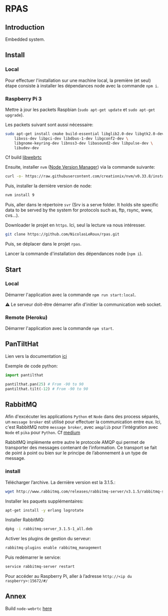 # RPAS

## Introduction

Embedded system.


## Install

### Local

Pour effectuer l'installation sur une machine local, la première (et seul) étape
consiste à installer les dépendances node avec la commande ``npm i``.


### Raspberry Pi 3

Mettre à jour les packets Raspbian (`sudo apt-get update` et `sudo apt-get upgrade`).

Les packets suivant sont aussi nécessaire:

```sh
sudo apt-get install cmake build-essential libglib2.0-dev libgtk2.0-dev libxtst-dev \
    libxss-dev libpci-dev libdbus-1-dev libgconf2-dev \
    libgnome-keyring-dev libnss3-dev libasound2-dev libpulse-dev \
    libudev-dev
```

Cf build [libwebrtc](https://github.com/aisouard/libwebrtc)

Ensuite, installer `nvm` ([Node Version Manager](https://github.com/creationix/nvm))
via la commande suivante:

```sh
curl -o- https://raw.githubusercontent.com/creationix/nvm/v0.33.8/install.sh | bash
```

Puis, installer la dernière version de node:

```sh
nvm install 9
```

Puis, aller dans le répertoire `svr` (Srv is a serve folder. It holds site specific
data to be served by the system for protocols such as, ftp, rsync, www, cvs...).

Downloader le projet en `https`. Ici, seul la lecture va nous intéresser.

```sh
git clone https://github.com/NicolasLeRoux/rpas.git
```

Puis, se déplacer dans le projet `rpas`.

Lancer la commande d'installation des dépendances node (`npm i`).


## Start

### Local

Démarrer l'application avec la commande ``npm run start:local``.

:warning: Le serveur doit-être démarrer afin d'initier la communication web socket.


### Remote (Heroku)

Démarrer l'application avec la commande ``npm start``.


## PanTiltHat

Lien vers la documentation [ici](http://docs.pimoroni.com/pantilthat/)

Exemple de code python:

```python
import pantilthat

pantilthat.pan(25) # From -90 to 90
pantilthat.tilt(-12) # From -90 to 90
```


## RabbitMQ

Afin d'excécuter les applications `Python` et `Node` dans des process séparés, un
`message broker` est utilisé pour effectuer la communication entre eux. Ici, c'est
RabbitMQ notre `message broker`, avec `amqplib` pour l'intégration avec `Node` et
`pika` pour `Python`. Cf [medium](https://medium.com/@HolmesLaurence/integrating-node-and-python-6b8454bfc272)

RabbitMQ implémente entre autre le protocole AMQP qui permet de transporter des
messages contenant de l’information. Ce transport se fait de point à point ou bien
sur le principe de l’abonnement à un type de message.


### install

Télécharger l’archive. La dernière version est la 3.1.5.:

```sh
wget http://www.rabbitmq.com/releases/rabbitmq-server/v3.1.5/rabbitmq-server_3.1.5-1_all.deb
```

Installer les paquets supplémentaires:

```sh
apt-get install -y erlang logrotate
```

Installer RabbitMQ:

```sh
dpkg -i rabbitmq-server_3.1.5-1_all.deb
```

Activer les plugins de gestion du serveur:

```sh
rabbitmq-plugins enable rabbitmq_management
```

Puis redémarrer le service:

```sh
service rabbitmq-server restart
```

Pour accéder au Raspberry Pi, aller à l’adresse `http://<ip du raspberry>:15672/#/`


## Annex

Build `node-webrtc` [here](https://github.com/js-platform/node-webrtc/wiki/Building)
